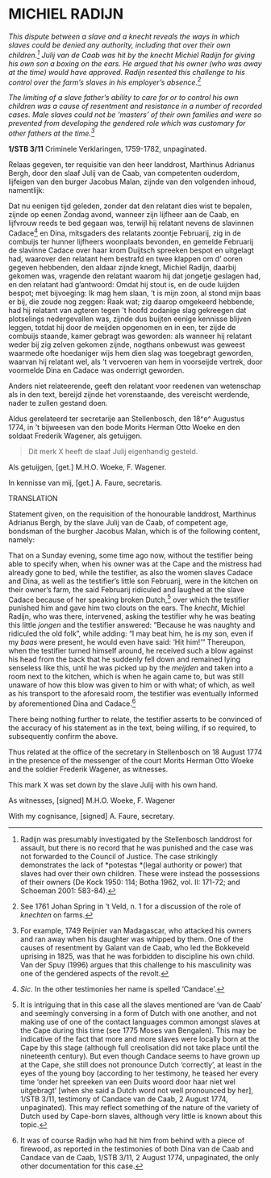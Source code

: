 # MICHIEL RADIJN

*This dispute between a slave and a *knecht* reveals the ways in which slaves could be denied any authority, including that over their own children.[^1] Julij van de Caab was hit by the *knecht* Michiel Radijn for giving his own son a boxing on the ears. He argued that his owner (who was away at the time) would have approved. Radijn resented this challenge to his control over the farm’s slaves in his employer’s absence.[^2]*

*The limiting of a slave father’s ability to care for or to control his own children was a cause of resentment and resistance in a number of recorded cases. Male slaves could not be ‘masters’ of their own families and were so prevented from developing the gendered role which was customary for other fathers at the time.[^3]*

**1/STB 3/11** Criminele Verklaringen, 1759-1782, unpaginated.

Relaas gegeven, ter requisitie van den heer landdrost, Marthinus Adrianus Bergh, door den slaaf Julij van de Caab, van competenten ouderdom, lijfeigen van den burger Jacobus Malan, zijnde van den volgenden inhoud, namentlijk:

Dat nu eenigen tijd geleden, zonder dat den relatant dies wist te bepalen, zijnde op eenen Zondag avond, wanneer zijn lijfheer aan de Caab, en lijfvrouw reeds te bed gegaan was, terwijl hij relatant nevens de slavinnen Cadace[^4] en Dina, mitsgaders des relatants zoontje Februarij, zig in de combuijs ter hunner lijfheers woonplaats bevonden, en gemelde Februarij de slavinne Cadace over haar krom Duijtsch spreeken bespot en uitgelagt had, waarover den relatant hem bestrafd en twee klappen om d’ ooren gegeven hebbenden, den aldaar zijnde knegt, Michiel Radijn, daarbij gekomen was, vragende den relatant waarom hij dat jongetje geslagen had, en den relatant had g’antwoord: Omdat hij stout is, en de oude luijden bespot; met bijvoeging: Ik mag hem slaan, ’t is mijn zoon, al stond mijn baas er bij, die zoude nog zeggen: Raak wat; zig daarop omgekeerd hebbende, had hij relatant van agteren tegen ’t hoofd zodanige slag gekreegen dat plotselings nedergevallen was, zijnde dus buijten eenige kennisse blijven leggen, totdat hij door de meijden opgenomen en in een, ter zijde de combuijs staande, kamer gebragt was geworden: als wanneer hij relatant weder bij zig zelven gekomen zijnde, nogthans onbewust was geweest waarmede ofte hoedaniger wijs hem dien slag was toegebragt geworden, waarvan hij relatant wel, als ’t vervoeren van hem in voorseijde vertrek, door voormelde Dina en Cadace was onderrigt geworden.

Anders niet relateerende, geeft den relatant voor reedenen van wetenschap als in den text, bereijd zijnde het vorenstaande, des vereischt werdende, nader te zullen gestand doen.

Aldus gerelateerd ter secretarije aan Stellenbosch, den 18^e^ Augustus 1774, in ’t bijweesen van den bode Morits Herman Otto Woeke en den soldaat Frederik Wagener, als getuijgen.

> Dit merk X heeft de slaaf Julij eigenhandig gesteld.

Als getuijgen, \[get.\] M.H.O. Woeke, F. Wagener.

In kennisse van mij, \[get.\] A. Faure, secretaris.

TRANSLATION

Statement given, on the requisition of the honourable landdrost, Marthinus Adrianus Bergh, by the slave Julij van de Caab, of competent age, bondsman of the burgher Jacobus Malan, which is of the following content, namely:

That on a Sunday evening, some time ago now, without the testifier being able to specify when, when his owner was at the Cape and the mistress had already gone to bed, while the testifier, as also the women slaves Cadace and Dina, as well as the testifier’s little son Februarij, were in the kitchen on their owner’s farm, the said Februarij ridiculed and laughed at the slave Cadace because of her speaking broken Dutch,[^5] over which the testifier punished him and gave him two clouts on the ears. The *knecht*, Michiel Radijn, who was there, intervened, asking the testifier why he was beating this little *jongen* and the testifier answered: “Because he was naughty and ridiculed the old folk”, while adding: “I may beat him, he is my son, even if my *baas* were present, he would even have said: ‘Hit him!’” Thereupon, when the testifier turned himself around, he received such a blow against his head from the back that he suddenly fell down and remained lying senseless like this, until he was picked up by the *meijden* and taken into a room next to the kitchen, which is when he again came to, but was still unaware of how this blow was given to him or with what; of which, as well as his transport to the aforesaid room, the testifier was eventually informed by aforementioned Dina and Cadace.[^6]

There being nothing further to relate, the testifier asserts to be convinced of the accuracy of his statement as in the text, being willing, if so required, to subsequently confirm the above.

Thus related at the office of the secretary in Stellenbosch on 18 August 1774 in the presence of the messenger of the court Morits Herman Otto Woeke and the soldier Frederik Wagener, as witnesses.

This mark X was set down by the slave Julij with his own hand.

As witnesses, \[signed\] M.H.O. Woeke, F. Wagener

With my cognisance, \[signed\] A. Faure, secretary.

[^1]: Radijn was presumably investigated by the Stellenbosch landdrost for assault, but there is no record that he was punished and the case was not forwarded to the Council of Justice. The case strikingly demonstrates the lack of *potestas *(legal authority or power) that slaves had over their own children. These were instead the possessions of their owners (De Kock 1950: 114; Botha 1962, vol. II: 171-72; and Schoeman 2001: 583-84).

[^2]: See 1761 Johan Spring in ’t Veld, n. 1 for a discussion of the role of *knechten* on farms. 

[^3]: For example, 1749 Reijnier van Madagascar, who attacked his owners and ran away when his daughter was whipped by them. One of the causes of resentment by Galant van de Caab, who led the Bokkeveld uprising in 1825, was that he was forbidden to discipline his own child. Van der Spuy (1996) argues that this challenge to his masculinity was one of the gendered aspects of the revolt. 

[^4]:  *Sic*. In the other testimonies her name is spelled ‘Candace’.

[^5]:  It is intriguing that in this case all the slaves mentioned are ‘van de Caab’ and seemingly conversing in a form of Dutch with one another, and not making use of one of the contact languages common amongst slaves at the Cape during this time (see 1775 Moses van Bengalen). This may be indicative of the fact that more and more slaves were locally born at the Cape by this stage (although full creolisation did not take place until the nineteenth century). But even though Candace seems to have grown up at the Cape, she still does not pronounce Dutch ‘correctly’, at least in the eyes of the young boy (according to her testimony, he teased her every time ‘onder het spreeken van een Duits woord door haar niet wel uitgebragt’ \[when she said a Dutch word not well pronounced by her\], 1/STB 3/11, testimony of Candace van de Caab, 2 August 1774, unpaginated). This may reflect something of the nature of the variety of Dutch used by Cape-born slaves, although very little is known about this topic.

[^6]:  It was of course Radijn who had hit him from behind with a piece of firewood, as reported in the testimonies of both Dina van de Caab and Candace van de Caab, 1/STB 3/11, 2 August 1774, unpaginated, the only other documentation for this case. 